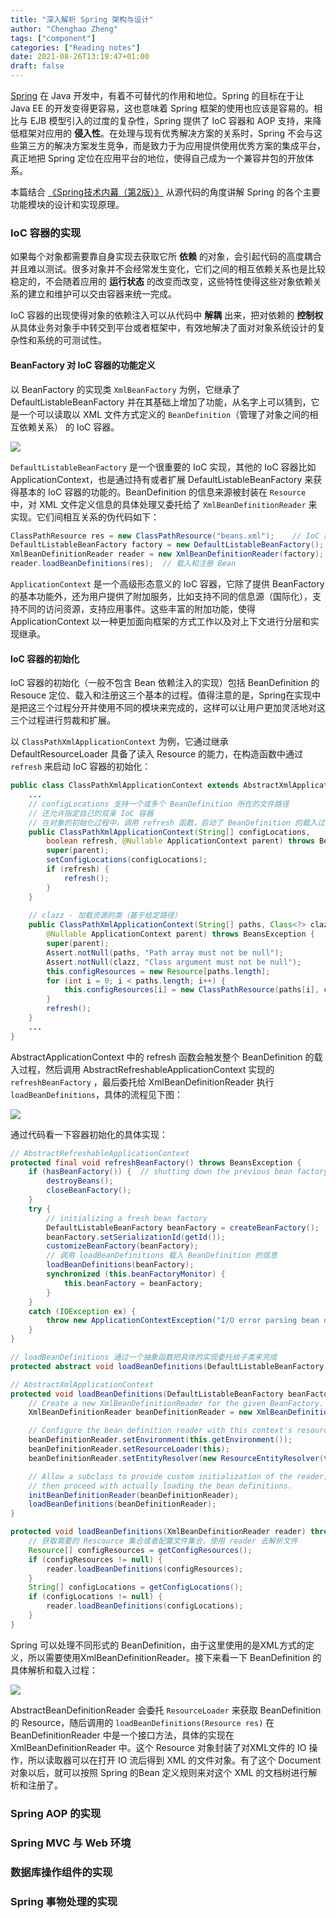 ```yaml
---
title: "深入解析 Spring 架构与设计"
author: "Chenghao Zheng"
tags: ["component"]
categories: ["Reading notes"]
date: 2021-08-26T13:19:47+01:00
draft: false
---
```


[Spring](https://spring.io/) 在 Java 开发中，有着不可替代的作用和地位。Spring 的目标在于让 Java EE 的开发变得更容易，这也意味着 Spring 框架的使用也应该是容易的。相比与 EJB 模型引入的过度的复杂性，Spring 提供了 IoC 容器和 AOP 支持，来降低框架对应用的 **侵入性**。在处理与现有优秀解决方案的关系时，Spring 不会与这些第三方的解决方案发生竞争，而是致力于为应用提供使用优秀方案的集成平台，真正地把 Spring 定位在应用平台的地位，使得自己成为一个兼容并包的开放体系。

本篇结合 [《Spring技术内幕（第2版）》](https://book.douban.com/subject/10470970/) 从源代码的角度讲解 Spring 的各个主要功能模块的设计和实现原理。

### IoC 容器的实现

如果每个对象都需要靠自身实现去获取它所 **依赖** 的对象，会引起代码的高度耦合并且难以测试。很多对象并不会经常发生变化，它们之间的相互依赖关系也是比较稳定的，不会随着应用的 **运行状态** 的改变而改变，这些特性使得这些对象依赖关系的建立和维护可以交由容器来统一完成。

IoC 容器的出现使得对象的依赖注入可以从代码中 **解耦** 出来，把对依赖的 **控制权** 从具体业务对象手中转交到平台或者框架中，有效地解决了面对对象系统设计的复杂性和系统的可测试性。

#### BeanFactory 对 IoC 容器的功能定义

以 BeanFactory 的实现类 `XmlBeanFactory` 为例，它继承了 DefaultListableBeanFactory 并在其基础上增加了功能，从名字上可以猜到，它是一个可以读取以 XML 文件方式定义的 `BeanDefinition`（管理了对象之间的相互依赖关系） 的 IoC 容器。

![](/images/XmlBeanFactory.png)

`DefaultListableBeanFactory` 是一个很重要的 IoC 实现，其他的 IoC 容器比如 ApplicationContext，也是通过持有或者扩展 DefaultListableBeanFactory 来获得基本的 IoC 容器的功能的。BeanDefinition 的信息来源被封装在 `Resource` 中，对 XML 文件定义信息的具体处理又委托给了 `XmlBeanDefinitionReader` 来实现。它们间相互关系的伪代码如下：

```java
ClassPathResource res = new ClassPathResource("beans.xml");    // IoC 配置文件的抽象资源
DefaultListableBeanFactory factory = new DefaultListableBeanFactory();
XmlBeanDefinitionReader reader = new XmlBeanDefinitionReader(factory);  // BeanDefinition 读取器
reader.loadBeanDefinitions(res);  // 载入和注册 Bean
```

`ApplicationContext` 是一个高级形态意义的 IoC 容器，它除了提供 BeanFactory 的基本功能外，还为用户提供了附加服务，比如支持不同的信息源（国际化），支持不同的访问资源，支持应用事件。这些丰富的附加功能，使得 ApplicationContext 以一种更加面向框架的方式工作以及对上下文进行分层和实现继承。

#### IoC 容器的初始化

IoC 容器的初始化（一般不包含 Bean 依赖注入的实现）包括 BeanDefinition 的 Resouce 定位、载入和注册这三个基本的过程。值得注意的是，Spring在实现中是把这三个过程分开并使用不同的模块来完成的，这样可以让用户更加灵活地对这三个过程进行剪裁和扩展。

以 `ClassPathXmlApplicationContext` 为例，它通过继承 DefaultResourceLoader 具备了读入 Resource 的能力，在构造函数中通过 `refresh` 来启动 IoC 容器的初始化：

```java
public class ClassPathXmlApplicationContext extends AbstractXmlApplicationContext {
    ...
    // configLocations 支持一个或多个 BeanDefinition 所在的文件路径
    // 还允许指定自己的双亲 IoC 容器
    // 在对象的初始化过程中，调用 refresh 函数，启动了 BeanDefinition 的载入过程（后文分析）
    public ClassPathXmlApplicationContext(String[] configLocations, 
        boolean refresh, @Nullable ApplicationContext parent) throws BeansException {
        super(parent);
        setConfigLocations(configLocations);
        if (refresh) {
            refresh();
        }
    }
    
    // clazz - 加载资源的类（基于给定路径）
    public ClassPathXmlApplicationContext(String[] paths, Class<?> clazz, 
        @Nullable ApplicationContext parent) throws BeansException {
        super(parent);
        Assert.notNull(paths, "Path array must not be null");
        Assert.notNull(clazz, "Class argument must not be null");
        this.configResources = new Resource[paths.length];
        for (int i = 0; i < paths.length; i++) {
            this.configResources[i] = new ClassPathResource(paths[i], clazz);
        }
        refresh();
    }
    ...
}
```

AbstractApplicationContext 中的 refresh 函数会触发整个 BeanDefinition 的载入过程，然后调用  AbstractRefreshableApplicationContext 实现的 `refreshBeanFactory` ，最后委托给 XmlBeanDefinitionReader 执行 `loadBeanDefinitions`，具体的流程见下图：

![](/images/spring-refreshBeanFactory.png)

通过代码看一下容器初始化的具体实现：

```java
// AbstractRefreshableApplicationContext
protected final void refreshBeanFactory() throws BeansException {
    if (hasBeanFactory()) {  // shutting down the previous bean factory (if any)
        destroyBeans();
        closeBeanFactory();
    }
    try {
        // initializing a fresh bean factory
        DefaultListableBeanFactory beanFactory = createBeanFactory(); 
        beanFactory.setSerializationId(getId());
        customizeBeanFactory(beanFactory);
        // 调用 loadBeanDefinitions 载入 BeanDefinition 的信息
        loadBeanDefinitions(beanFactory);
        synchronized (this.beanFactoryMonitor) {
            this.beanFactory = beanFactory;
        }
    }
    catch (IOException ex) {
        throw new ApplicationContextException("I/O error parsing bean definition source for " + getDisplayName(), ex);
    }
}

// loadBeanDefinitions 通过一个抽象函数把具体的实现委托给子类来完成
protected abstract void loadBeanDefinitions(DefaultListableBeanFactory beanFactory) throws BeansException, IOException;

// AbstractXmlApplicationContext
protected void loadBeanDefinitions(DefaultListableBeanFactory beanFactory) throws BeansException, IOException {
    // Create a new XmlBeanDefinitionReader for the given BeanFactory.
    XmlBeanDefinitionReader beanDefinitionReader = new XmlBeanDefinitionReader(beanFactory);

    // Configure the bean definition reader with this context's resource loading environment.
    beanDefinitionReader.setEnvironment(this.getEnvironment());
    beanDefinitionReader.setResourceLoader(this);
    beanDefinitionReader.setEntityResolver(new ResourceEntityResolver(this));

    // Allow a subclass to provide custom initialization of the reader,
    // then proceed with actually loading the bean definitions.
    initBeanDefinitionReader(beanDefinitionReader);
    loadBeanDefinitions(beanDefinitionReader);
}

protected void loadBeanDefinitions(XmlBeanDefinitionReader reader) throws BeansException, IOException {
    // 获取需要的 Rescource 集合或者配置文件集合，使用 reader 去解析文件
    Resource[] configResources = getConfigResources();
    if (configResources != null) {
        reader.loadBeanDefinitions(configResources);
    }
    String[] configLocations = getConfigLocations();
    if (configLocations != null) {
        reader.loadBeanDefinitions(configLocations);
    }
}
```

Spring 可以处理不同形式的 BeanDefinition，由于这里使用的是XML方式的定义，所以需要使用XmlBeanDefinitionReader。接下来看一下 BeanDefinition 的具体解析和载入过程：

![](/images/spring-loadBeanDefinition.png)

AbstractBeanDefinitionReader 会委托 `ResourceLoader` 来获取 BeanDefinition 的 Resource，随后调用的 `loadBeanDefinitions(Resource res)` 在 BeanDefinitionReader 中是一个接口方法，具体的实现在 XmlBeanDefinitionReader 中。这个 Resource 对象封装了对XML文件的 IO 操作，所以读取器可以在打开 IO 流后得到 XML 的文件对象。有了这个 Document 对象以后，就可以按照 Spring 的Bean 定义规则来对这个 XML 的文档树进行解析和注册了。

### Spring AOP 的实现



### Spring MVC 与 Web 环境



### 数据库操作组件的实现



### Spring 事物处理的实现

